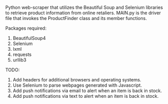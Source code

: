 Python web-scraper that utilizes the Beautiful Soup and Selenium libraries to retrieve product information from online retaliers. MAIN.py is the driver file that invokes the ProductFinder class and its member functions.

Packages required:
1) BeautifulSoup4
2) Selenium
3) lxml
4) requests
5) urllib3

TODO:
1) Add headers for additional browsers and operating systems.
2) Use Selenium to parse webpages generated with Javascript.
3) Add push notifications via email to alert when an item is back in stock.
4) Add push notifications via text to alert when an item is back in stock.